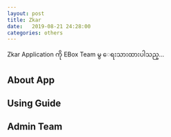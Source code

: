 ```yaml
---
layout: post
title: Zkar
date:   2019-08-21 24:28:00
categories: others
---
```

Zkar Application ကို EBox Team မွ ေရးသားထားပါသည္...

## About App

## Using Guide

## Admin Team 
